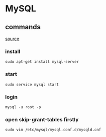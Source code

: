 
# MySQL

## commands

[source](https://zhuanlan.zhihu.com/p/166444726)

### install
```
sudo apt-get install mysql-server
```

### start
```
sudo service mysql start
```

### login
```
mysql -u root -p
```

### open skip-grant-tables firstly
```
sudo vim /etc/mysql/mysql.conf.d/mysqld.cnf
```





